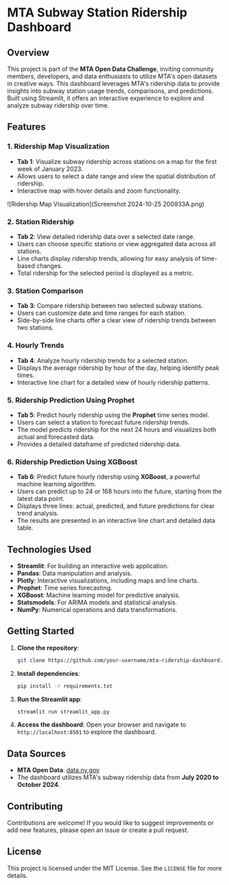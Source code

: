 

# MTA Subway Station Ridership Dashboard

## Overview

This project is part of the **MTA Open Data Challenge**, inviting community members, developers, and data enthusiasts to utilize MTA's open datasets in creative ways. This dashboard leverages MTA's ridership data to provide insights into subway station usage trends, comparisons, and predictions. Built using Streamlit, it offers an interactive experience to explore and analyze subway ridership over time.

## Features

### 1. Ridership Map Visualization
- **Tab 1**: Visualize subway ridership across stations on a map for the first week of January 2023.
- Allows users to select a date range and view the spatial distribution of ridership.
- Interactive map with hover details and zoom functionality.

![Ridership Map Visualization](Screenshot 2024-10-25 200933A.png)


### 2. Station Ridership
- **Tab 2**: View detailed ridership data over a selected date range.
- Users can choose specific stations or view aggregated data across all stations.
- Line charts display ridership trends, allowing for easy analysis of time-based changes.
- Total ridership for the selected period is displayed as a metric.

### 3. Station Comparison
- **Tab 3**: Compare ridership between two selected subway stations.
- Users can customize date and time ranges for each station.
- Side-by-side line charts offer a clear view of ridership trends between two stations.

### 4. Hourly Trends
- **Tab 4**: Analyze hourly ridership trends for a selected station.
- Displays the average ridership by hour of the day, helping identify peak times.
- Interactive line chart for a detailed view of hourly ridership patterns.

### 5. Ridership Prediction Using Prophet
- **Tab 5**: Predict hourly ridership using the **Prophet** time series model.
- Users can select a station to forecast future ridership trends.
- The model predicts ridership for the next 24 hours and visualizes both actual and forecasted data.
- Provides a detailed dataframe of predicted ridership data.

### 6. Ridership Prediction Using XGBoost
- **Tab 6**: Predict future hourly ridership using **XGBoost**, a powerful machine learning algorithm.
- Users can predict up to 24 or 168 hours into the future, starting from the latest data point.
- Displays three lines: actual, predicted, and future predictions for clear trend analysis.
- The results are presented in an interactive line chart and detailed data table.

## Technologies Used
- **Streamlit**: For building an interactive web application.
- **Pandas**: Data manipulation and analysis.
- **Plotly**: Interactive visualizations, including maps and line charts.
- **Prophet**: Time series forecasting.
- **XGBoost**: Machine learning model for predictive analysis.
- **Statsmodels**: For ARIMA models and statistical analysis.
- **NumPy**: Numerical operations and data transformations.

## Getting Started

1. **Clone the repository**:
   ```bash
   git clone https://github.com/your-username/mta-ridership-dashboard.git
   ```
2. **Install dependencies**:
   ```bash
   pip install -r requirements.txt
   ```
3. **Run the Streamlit app**:
   ```bash
   streamlit run streamlit_app.py
   ```

4. **Access the dashboard**:
   Open your browser and navigate to `http://localhost:8501` to explore the dashboard.

## Data Sources

- **MTA Open Data**: [data.ny.gov](https://data.ny.gov)
- The dashboard utilizes MTA's subway ridership data from **July 2020 to October 2024**.

## Contributing

Contributions are welcome! If you would like to suggest improvements or add new features, please open an issue or create a pull request.

## License

This project is licensed under the MIT License. See the `LICENSE` file for more details.


